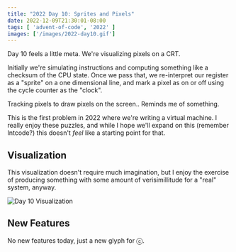 ```yaml
---
title: "2022 Day 10: Sprites and Pixels"
date: 2022-12-09T21:30:01-08:00
tags: [ 'advent-of-code', '2022' ]
images: ['/images/2022-day10.gif']
---
```

Day 10 feels a little meta. We're visualizing pixels on a CRT.

<!--more-->

Initially we're simulating instructions and computing something like a checksum
of the CPU state. Once we pass that, we re-interpret our register as a "sprite"
on a one dimensional line, and mark a pixel as on or off using the cycle
counter as the "clock".

Tracking pixels to draw pixels on the screen.. Reminds me of something.

This is the first problem in 2022 where we're writing a virtual machine. I
really enjoy these puzzles, and while I hope we'll expand on this (remember
Intcode?) this doesn't _feel_ like a starting point for that.

## Visualization

This visualization doesn't require much imagination, but I enjoy the exercise of producing something with some amount of verisimillitude for a "real" system, anyway.

![Day 10 Visualization](/images/2022-day10.gif)

## New Features

No new features today, just a new glyph for ⓒ.
